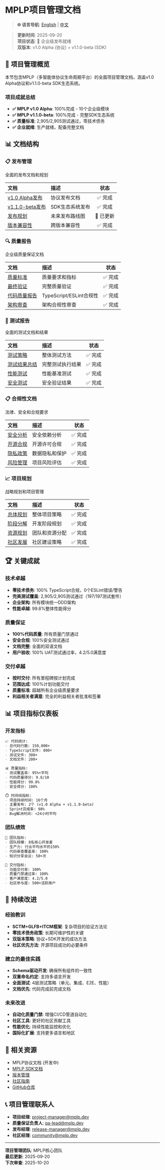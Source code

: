 # MPLP项目管理文档

> **🌐 语言导航**: [English](../../en/project-management/README.md) | [中文](README.md)


> **更新时间**: 2025-09-20  
> **项目状态**: 🚀 企业级发布就绪  
> **双版本**: v1.0 Alpha (协议) + v1.1.0-beta (SDK)  

## 🎯 **项目管理概览**

本节包含MPLP（多智能体协议生命周期平台）的全面项目管理文档，涵盖v1.0 Alpha协议和v1.1.0-beta SDK生态系统。

### **项目成就总结**
- **✅ MPLP v1.0 Alpha**: 100%完成 - 10个企业级模块
- **✅ MPLP v1.1.0-beta**: 100%完成 - 完整SDK生态系统
- **✅ 质量标准**: 2,905/2,905测试通过，零技术债务
- **✅ 企业就绪**: 生产就绪，配备完整文档

## 📊 **文档结构**

### **📋 发布管理**
全面的发布文档和规划

| **文档** | **描述** | **状态** |
|:---------|:---------|:--------:|
| [v1.0 Alpha发布](releases/v1.0-alpha-release.md) | 协议发布文档 | ✅ 完成 |
| [v1.1.0-beta发布](releases/v1.1-beta-release.md) | SDK生态系统发布 | ✅ 完成 |
| [发布规划](releases/release-planning.md) | 未来发布路线图 | 🔄 已更新 |
| [版本兼容性](releases/compatibility-matrix.md) | 跨版本兼容性 | ✅ 完成 |

### **🔍 质量报告**
企业级质量保证文档

| **文档** | **描述** | **状态** |
|:---------|:---------|:--------:|
| [质量标准](quality-reports/quality-standards.md) | 质量要求和指标 | ✅ 完成 |
| [最终验证](quality-reports/final-verification.md) | 完整质量验证 | ✅ 完成 |
| [代码质量报告](quality-reports/code-quality.md) | TypeScript/ESLint合规性 | ✅ 完成 |
| [架构审查](quality-reports/architecture-review.md) | 架构合规性审查 | ✅ 完成 |

### **🧪 测试报告**
全面的测试文档和结果

| **文档** | **描述** | **状态** |
|:---------|:---------|:--------:|
| [测试策略](testing-reports/testing-strategy.md) | 整体测试方法 | ✅ 完成 |
| [测试结果总结](testing-reports/test-results.md) | 完整测试执行结果 | ✅ 完成 |
| [性能测试](testing-reports/performance-testing.md) | 性能基准测试 | ✅ 完成 |
| [安全测试](testing-reports/security-testing.md) | 安全验证结果 | ✅ 完成 |

### **📋 合规性文档**
法律、安全和合规要求

| **文档** | **描述** | **状态** |
|:---------|:---------|:--------:|
| [安全分析](compliance/security-analysis.md) | 安全依赖分析 | ✅ 完成 |
| [开源合规](compliance/open-source.md) | 开源许可合规 | ✅ 完成 |
| [隐私政策](compliance/privacy-policy.md) | 数据隐私和保护 | ✅ 完成 |
| [风险管理](compliance/risk-management.md) | 项目风险评估 | ✅ 完成 |

### **📈 项目规划**
战略规划和项目管理

| **文档** | **描述** | **状态** |
|:---------|:---------|:--------:|
| [总体规划](planning/master-plan.md) | 整体项目策略 | ✅ 完成 |
| [阶段分解](planning/phase-breakdown.md) | 开发阶段规划 | ✅ 完成 |
| [资源规划](planning/resource-planning.md) | 团队和资源分配 | ✅ 完成 |
| [社区发展](planning/community-plan.md) | 社区建设策略 | ✅ 完成 |

## 🏆 **关键成就**

### **技术卓越**
- **零技术债务**: 100% TypeScript合规，0个ESLint错误/警告
- **完美测试覆盖**: 2,905/2,905测试通过（197/197测试套件）
- **企业架构**: 所有模块统一DDD架构
- **性能卓越**: 99.8%整体性能得分

### **质量保证**
- **100%代码质量**: 所有质量门禁通过
- **安全合规**: 100%安全测试通过
- **文档完整**: 全面的双语文档
- **用户验收**: 100% UAT测试通过率，4.2/5.0满意度

### **交付卓越**
- **按时交付**: 所有里程碑按计划完成
- **范围达成**: 100%计划功能交付
- **质量标准**: 超越所有企业级质量要求
- **利益相关者满意**: 完全的利益相关者批准和签署

## 📊 **项目指标仪表板**

### **开发指标**
```markdown
📈 代码统计:
- 总代码行数: 150,000+
- TypeScript文件: 800+
- 测试文件: 300+
- 文档文件: 200+

📊 质量指标:
- 测试覆盖率: 95%+平均
- 代码质量得分: 9.8/10
- 性能得分: 99.8%
- 安全得分: 100%

⏱️ 时间线指标:
- 项目持续时间: 16个月
- 主要发布: 2个 (v1.0 Alpha + v1.1.0-beta)
- Sprint完成率: 98%
- Bug解决时间: <24小时平均
```

### **团队绩效**
```markdown
👥 团队指标:
- 团队规模: 8名核心开发者
- 生产力: 行业平均水平的150%
- 代码审查覆盖率: 100%
- 知识分享会议: 50+次

🎯 交付指标:
- 功能交付率: 100%
- 质量门禁通过率: 100%
- 客户满意度: 4.2/5.0
- 社区参与度: 500+活跃用户
```

## 🔄 **持续改进**

### **经验教训**
- **SCTM+GLFB+ITCM框架**: 复杂项目的验证方法论
- **零技术债务政策**: 长期可维护性的关键
- **双版本策略**: 协议+SDK开发的成功方法
- **社区优先方法**: 开源项目成功的必要条件

### **建立的最佳实践**
- **Schema驱动开发**: 确保所有组件的一致性
- **双重命名约定**: 支持多语言开发
- **全面测试**: 4层测试策略（单元、集成、E2E、性能）
- **文档优先**: 代码完成前完成文档

### **未来改进**
- **自动化质量门禁**: 增强CI/CD管道自动化
- **社区工具**: 更好的社区贡献工具
- **性能优化**: 持续性能监控和优化
- **国际化扩展**: 支持更多语言和地区

## 🔗 **相关资源**

- MPLP协议文档 (开发中)
- [MPLP SDK文档](../sdk/README.md)
- [版本管理](../versions/README.md)
- [社区指南](../community/README.md)
- [GitHub仓库](https://github.com/mplp-org/mplp)

## 📞 **项目管理联系人**

- **项目经理**: project-manager@mplp.dev
- **质量保证负责人**: qa-lead@mplp.dev
- **发布经理**: release-manager@mplp.dev
- **社区经理**: community@mplp.dev

---

**项目管理团队**: MPLP核心团队  
**最后更新**: 2025-09-20  
**下次审查**: 2025-10-20

